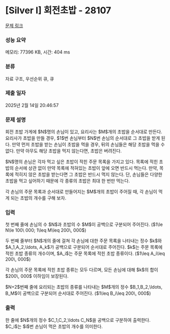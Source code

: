 # [Silver I] 회전초밥 - 28107 

[문제 링크](https://www.acmicpc.net/problem/28107) 

### 성능 요약

메모리: 77396 KB, 시간: 404 ms

### 분류

자료 구조, 우선순위 큐, 큐

### 제출 일자

2025년 2월 14일 20:46:57

### 문제 설명

<p>회전 초밥 가게에 $N$명의 손님이 있고, 요리사는 $M$개의 초밥을 순서대로 만든다. 요리사가 초밥을 만들 경우, $1$번 손님부터 $N$번 손님의 순서대로 그 초밥을 받게 된다. 만약 먼저 초밥을 받는 손님이 초밥을 먹을 경우, 뒤의 손님들은 해당 초밥을 먹을 수 없다. 만약 아무도 해당 초밥을 먹지 않는다면, 초밥은 버려진다.</p>

<p>$N$명의 손님은 각자 먹고 싶은 초밥이 적힌 주문 목록을 가지고 있다. 목록에 적힌 초밥의 순서에 상관 없이 만약 목록에 적혀있는 초밥이 앞에 오면 반드시 먹는다. 만약, 목록에 적히지 않은 초밥을 받는다면 그 초밥은 반드시 먹지 않는다. 단, 손님들은 다양한 초밥을 먹고 싶어하기 때문에 각 종류의 초밥은 최대 한 번만 먹는다.</p>

<p>각 손님의 주문 목록과 순서대로 만들어지는 $M$개의 초밥이 주어질 때, 각 손님이 먹게 되는 초밥의 개수를 구해 보자.</p>

### 입력 

 <p>첫 번째 줄에 손님의 수 $N$과 초밥의 수 $M$이 공백으로 구분되어 주어진다. ($1\le N\le 100\ 000; 1\leq M\leq 200\, 000$)</p>

<p>두 번째 줄부터 $N$개의 줄에 걸쳐 각 손님에 대한 주문 목록을 나타내는 정수 $k$와 $A_1,A_2,\ldots, A_k$가 공백으로 구분되어 순서대로 주어진다. $k$는 주문 목록에 적힌 초밥 종류의 개수이며, $A_i$는 주문 목록에 적힌 초밥 종류이다. ($1\leq A_i\leq 200\, 000$)</p>

<p>각 손님의 주문 목록에 적힌 초밥 종류는 모두 다르며, 모든 손님에 대해 $k$의 합이 $200\, 000$ 이하임이 보장된다.</p>

<p>$N+2$번째 줄에 요리되는 초밥의 종류를 나타내는 $M$개의 정수 $B_1,B_2,\ldots, B_M$이 공백으로 구분되어 순서대로 주어진다. ($1\leq B_i\leq 200\, 000$)</p>

### 출력 

 <p>한 줄에 $N$개의 정수 $C_1,C_2,\ldots C_N$을 공백으로 구분하여 출력한다. $C_i$는 $i$번 손님이 먹은 초밥의 개수를 의미한다.</p>

